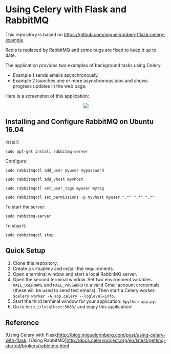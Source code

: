 Using Celery with Flask and RabbitMQ
=======================

This repository is based on https://github.com/miguelgrinberg/flask-celery-example

Redis is replaced by RabbitMQ and some bugs are fixed to keep it up to date.

The application provides two examples of background tasks using Celery:

- Example 1 sends emails asynchronously.
- Example 2 launches one or more asynchronous jobs and shows progress updates in the web page.

Here is a screenshot of this application:

<center><img src="http://blog.miguelgrinberg.com/static/images/flask-celery.png"></center>

Installing and Configure RabbitMQ on Ubuntu 16.04
-----------
Install:

`sudo apt-get install rabbitmq-server`

Configure:

`sudo rabbitmqctl add_user myuser mypassword`

`sudo rabbitmqctl add_vhost myvhost`

`sudo rabbitmqctl set_user_tags myuser mytag`

`sudo rabbitmqctl set_permissions -p myvhost myuser ".*" ".*" ".*"`

To start the server:

`sudo rabbitmq-server`

To stop it:

`sudo rabbitmqctl stop`

Quick Setup
-----------

1. Clone this repository.
2. Create a virtualenv and install the requirements.
3. Open a terminal window and start a local RabbitMQ server.
4. Open the second terminal window. Set two environment variables `MAIL_USERNAME` and `MAIL_PASSWORD` to a valid Gmail account credentials (these will be used to send test emails). Then start a Celery worker: `$celery worker -A app.celery --loglevel=info`.
5. Start the third terminal window for your application: `$python app.py`.
6. Go to `http://localhost:5000/` and enjoy this application!


Reference
-----------
[Using Celery with Flask]http://blog.miguelgrinberg.com/post/using-celery-with-flask.
[Using RabbitMQ]http://docs.celeryproject.org/en/latest/getting-started/brokers/rabbitmq.html
